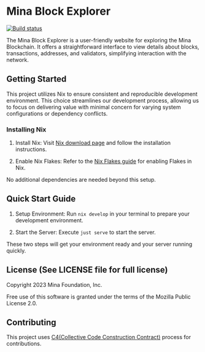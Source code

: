 # Mina Block Explorer

[![Build status](https://badge.buildkite.com/1f8c338cb4ede4e41a4d84de89479fb2eddf9a6f64b72dcf36.svg)](https://buildkite.com/granola/mina-block-explorer)

The Mina Block Explorer is a user-friendly website for exploring the
Mina Blockchain. It offers a straightforward interface to view details
about blocks, transactions, addresses, and validators, simplifying
interaction with the network.

## Getting Started

This project utilizes Nix to ensure consistent and reproducible
development environment. This choice streamlines our development
process, allowing us to focus on delivering value with minimal concern
for varying system configurations or dependency conflicts.

### Installing Nix

1. Install Nix: Visit [Nix download
   page](https://nixos.org/download.html) and follow the installation
   instructions.

2. Enable Nix Flakes: Refer to the [Nix Flakes
   guide](https://nixos.wiki/wiki/Flakes) for enabling Flakes in Nix.

No additional dependencies are needed beyond this setup.

## Quick Start Guide

1. Setup Environment: Run `nix develop` in your terminal to prepare your
   development environment.

2. Start the Server: Execute `just serve` to start the server.

These two steps will get your environment ready and your server running quickly.

## License (See LICENSE file for full license)

Copyright 2023 Mina Foundation, Inc.

Free use of this software is granted under the terms of the Mozilla
Public License 2.0.

## Contributing

This project uses [C4(Collective Code Construction
Contract)](https://rfc.zeromq.org/spec/42/) process for contributions.
